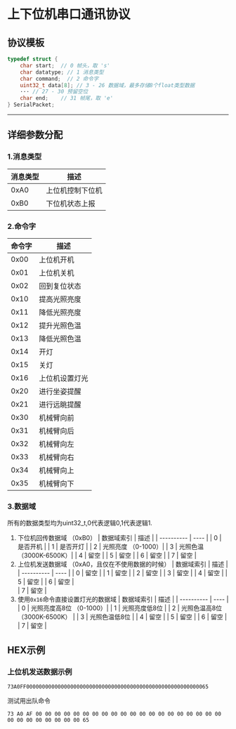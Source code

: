 # 上下位机串口通讯协议

## 协议模板

``` c
typedef struct {
    char start;  // 0 帧头，取 's'
    char datatype; // 1 消息类型
    char command;  // 2 命令字
    uint32_t data[8]; // 3 - 26 数据域，最多存储8个float类型数据
    ··· // 27 - 30 预留空位
    char end;    // 31 帧尾，取 'e'
} SerialPacket;
```
___
## 详细参数分配
### 1.消息类型
| 消息类型 | 描述 |
| -------- | ---- |
| 0xA0 | 上位机控制下位机 |
| 0xB0 | 下位机状态上报 |
### 2.命令字
| 命令字 | 描述 |
| ------ | ---- |
| 0x00 | 上位机开机 |
| 0x01 | 上位机关机 |
| 0x02 | 回到复位状态 |
| 0x10 | 提高光照亮度 |
| 0x11 | 降低光照亮度 |
| 0x12 | 提升光照色温 |
| 0x13 | 降低光照色温 |
| 0x14 | 开灯 |
| 0x15 | 关灯 |
| 0x16 | 上位机设置灯光 | 
| 0x20 | 进行坐姿提醒 |
| 0x21 | 进行远眺提醒 |
| 0x30 | 机械臂向前 |
| 0x31 | 机械臂向后 |
| 0x32 | 机械臂向左 |
| 0x33 | 机械臂向右 |
| 0x34 | 机械臂向上 |
| 0x35 | 机械臂向下 |
### 3.数据域
所有的数据类型均为uint32_t,0代表逻辑0,1代表逻辑1.
1. 下位机回传数据域 （0xB0）
    | 数据域索引 | 描述 |
    | ---------- | ---- |
    | 0          | 是否开机 |
    | 1          | 是否开灯 |
    | 2          | 光照亮度 （0-1000）|
    | 3          | 光照色温 （3000K-6500K）|
    | 4          | 留空 |
    | 5          | 留空 |
    | 6          | 留空 |
    | 7          | 留空 |
2. 上位机发送数据域 （0xA0，且仅在不使用数据的时候） 
    | 数据域索引 | 描述 |
    | ---------- | ---- |
    | 0          | 留空 |
    | 1          | 留空 |
    | 2          | 留空 |
    | 3          | 留空 |
    | 4          | 留空 |
    | 5          | 留空 |
    | 6          | 留空 |   
    | 7          | 留空 |
3. 使用`0x16`命令直接设置灯光的数据域
    | 数据域索引 | 描述 |
    | ---------- | ---- |
    | 0          | 光照亮度高8位 （0-1000）|
    | 1          | 光照亮度低8位 |
    | 2          | 光照色温高8位（3000K-6500K） |
    | 3          | 光照色温低8位 |
    | 4          | 留空 |
    | 5          | 留空 |
    | 6          | 留空 |
    | 7          | 留空 |
## HEX示例
### 上位机发送数据示例
```
73A0FF0000000000000000000000000000000000000000000000000000000065
```
测试用出队命令
```
73 A0 AF 00 00 00 00 00 00 00 00 00 00 00 00 00 00 00 00 00 00 00 00 00 00 00 00 00 00 00 00 65
```